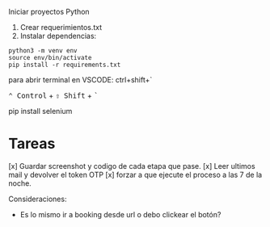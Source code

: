 Iniciar proyectos Python

1. Crear requerimientos.txt
2. Instalar dependencias:
```console
python3 -m venv env
source env/bin/activate 
pip install -r requirements.txt
```

para abrir terminal en VSCODE: ctrl+shift+`

<kbd>⌃ Control</kbd> + <kbd>⇧ Shift</kbd> + <kbd>`</kbd>

pip install selenium

# Tareas
[x] Guardar screenshot y codigo de cada etapa que pase.
[x] Leer ultimos mail y devolver el token OTP
[x] forzar a que ejecute el proceso a las 7 de la noche.

Consideraciones:
* Es lo mismo ir a booking desde url o debo clickear el botón?



